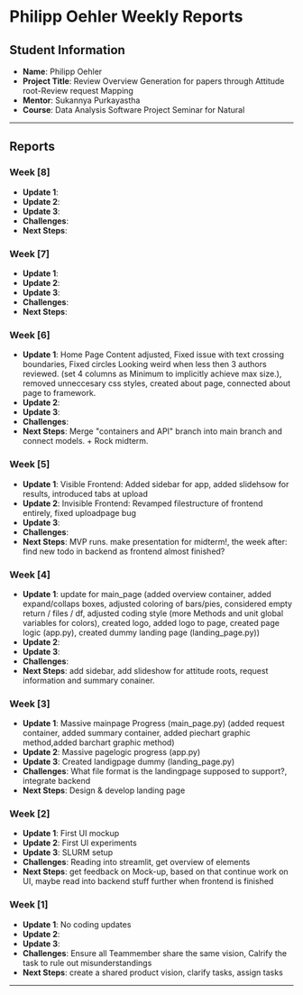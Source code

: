 # Philipp Oehler Weekly Reports

## Student Information
- **Name**: Philipp Oehler
- **Project Title**: Review Overview Generation for papers through Attitude root-Review request Mapping 
- **Mentor**: Sukannya Purkayastha
- **Course**: Data Analysis Software Project Seminar for Natural 

---

## Reports

### Week [8]

- **Update 1**: 
- **Update 2**: 
- **Update 3**: 
- **Challenges**: 
- **Next Steps**: 

### Week [7]

- **Update 1**: 
- **Update 2**: 
- **Update 3**: 
- **Challenges**: 
- **Next Steps**: 

### Week [6]

- **Update 1**: Home Page Content adjusted, Fixed issue with text crossing boundaries, Fixed circles Looking weird when less then 3 authors reviewed. (set 4 columns as Minimum to implicitly achieve max size.), removed unneccesary css styles, created about page, connected about page to framework.
- **Update 2**: 
- **Update 3**: 
- **Challenges**: 
- **Next Steps**: Merge "containers and API" branch into main branch and connect models. + Rock midterm.


### Week [5]

- **Update 1**: Visible Frontend: Added sidebar for app, added slidehsow for results, introduced tabs at upload
- **Update 2**: Invisible Frontend: Revamped filestructure of frontend entirely, fixed uploadpage bug
- **Update 3**: 
- **Challenges**: 
- **Next Steps**: MVP runs. make presentation for midterm!, the week after: find new todo in backend as frontend almost finished?

### Week [4]

- **Update 1**: update for main_page (added overview container, added expand/collaps boxes, adjusted coloring of bars/pies, considered empty return / files / df, adjusted coding style (more Methods and unit global variables for colors), created logo, added logo to page, created page logic (app.py), created dummy landing page (landing_page.py))
- **Update 2**: 
- **Update 3**: 
- **Challenges**: 
- **Next Steps**: add sidebar, add slideshow for attitude roots, request information and summary conainer.

### Week [3]

- **Update 1**: Massive mainpage Progress (main_page.py) (added request container, added summary container, added piechart graphic method,added barchart graphic method)
- **Update 2**: Massive pagelogic progress (app.py)
- **Update 3**: Created landigpage dummy (landing_page.py)
- **Challenges**: What file format is the landingpage supposed to support?, integrate backend
- **Next Steps**: Design & develop landing page

### Week [2]

- **Update 1**: First UI mockup
- **Update 2**: First UI experiments
- **Update 3**: SLURM setup
- **Challenges**: Reading into streamlit, get overview of elements
- **Next Steps**: get feedback on Mock-up, based on that continue work on UI, maybe read into backend stuff further when frontend is finished

### Week [1]

- **Update 1**: No coding updates 
- **Update 2**: 
- **Update 3**: 
- **Challenges**: Ensure all Teammember share the same vision, Calrify the task to rule out misunderstandings
- **Next Steps**: create a shared product vision, clarify tasks, assign tasks

---
